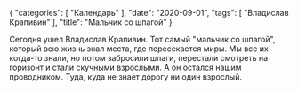 {
   "categories": [
      "Календарь"
   ],
   "date": "2020-09-01",
   "tags": [
      "Владислав Крапивин"
   ],
   "title": "Мальчик со шпагой"
}

Сегодня ушел Владислав Крапивин. Тот самый "мальчик со шпагой", который всю жизнь знал места, где пересекается миры. Мы все их когда-то знали, но потом забросили шпаги, перестали смотреть на горизонт и стали скучными взрослыми. А он остался нашим проводником. Туда, куда не знает дорогу ни один взрослый.
